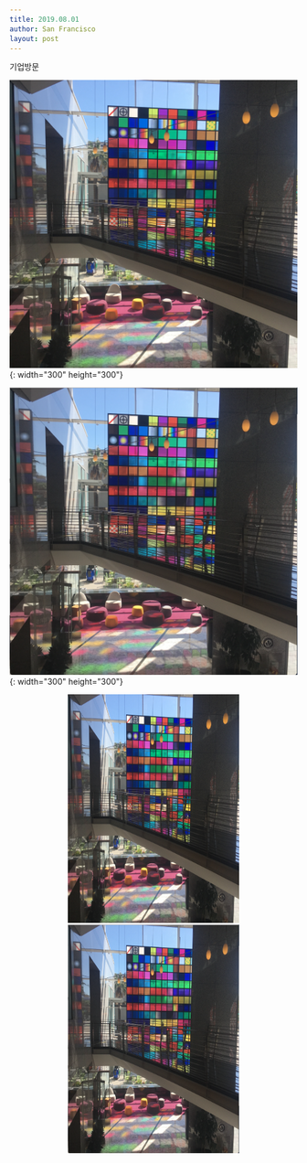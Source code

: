 ```yaml
---
title: 2019.08.01
author: San Francisco
layout: post
---
```


기업방문

![pic001](/assets/images/pic001.jpg){: width="300" height="300"}

![pic001](/assets/images/pic001.png){: width="300" height="300"}

<center><img src="/assets/images/pic001.jpg" width="300" height="400"></center> 

<center><img src="/assets/images/pic001.png" width="300" height="400"></center> 

